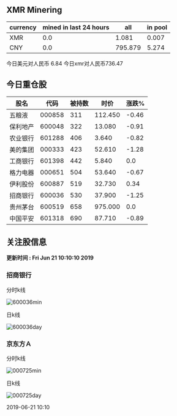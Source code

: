 ## XMR Minering

|currency|mined in last 24 hours|all|in pool|
|---|---|---|---|
|XMR|0.0|1.081|0.007|
|CNY|0.0|795.879|5.274|

今日美元对人民币 6.84	今日xmr对人民币736.47


## 今日重仓股 

|股名|代码|被持数|时价|涨跌%|
|---|---|---|---|---|
|五粮液|000858|311|112.450|-0.46|
|保利地产|600048|322|13.080|-0.91|
|农业银行|601288|406|3.640|-0.82|
|美的集团|000333|423|52.610|-1.28|
|工商银行|601398|442|5.840|0.0|
|格力电器|000651|504|53.640|-0.67|
|伊利股份|600887|519|32.730|0.34|
|招商银行|600036|530|37.900|-1.25|
|贵州茅台|600519|658|975.000|0.0|
|中国平安|601318|690|87.710|-0.89|

## 关注股信息
**更新时间 : Fri Jun 21 10:10:10 2019**
### 招商银行 
分时k线

![600036min](http://image.sinajs.cn/newchart/min/n/sh600036.gif)

日k线

![600036day](http://image.sinajs.cn/newchart/daily/n/sh600036.gif)

### 京东方Ａ 
分时k线

![000725min](http://image.sinajs.cn/newchart/min/n/sz000725.gif)

日k线

![000725day](http://image.sinajs.cn/newchart/daily/n/sz000725.gif)

2019-06-21 10:10